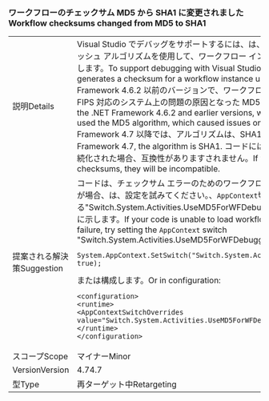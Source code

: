 ### <a name="workflow-checksums-changed-from-md5-to-sha1"></a><span data-ttu-id="2382a-101">ワークフローのチェックサム MD5 から SHA1 に変更されました</span><span class="sxs-lookup"><span data-stu-id="2382a-101">Workflow checksums changed from MD5 to SHA1</span></span>

|   |   |
|---|---|
|<span data-ttu-id="2382a-102">説明</span><span class="sxs-lookup"><span data-stu-id="2382a-102">Details</span></span>|<span data-ttu-id="2382a-103">Visual Studio でデバッグをサポートするには、は、ワークフロー ランタイムは、ハッシュ アルゴリズムを使用して、ワークフロー インスタンスのチェックサムを生成します。</span><span class="sxs-lookup"><span data-stu-id="2382a-103">To support debugging with Visual Studio, the Workflow runtime generates a checksum for a workflow instance using a hashing algorithm.</span></span> <span data-ttu-id="2382a-104">.NET Framework 4.6.2 以前のバージョンで、ワークフロー チェックサム ハッシュと、FIPS 対応のシステム上の問題の原因となった MD5 アルゴリズムが使用されます。</span><span class="sxs-lookup"><span data-stu-id="2382a-104">In the .NET Framework 4.6.2 and earlier versions, workflow checksum hashing used the MD5 algorithm, which caused issues on FIPS-enabled systems.</span></span> <span data-ttu-id="2382a-105">.NET Framework 4.7 以降では、アルゴリズムは、SHA1 です。</span><span class="sxs-lookup"><span data-stu-id="2382a-105">Starting with the .NET Framework 4.7, the algorithm is SHA1.</span></span> <span data-ttu-id="2382a-106">コードには、計算されたチェックサムが永続化された場合、互換性がありますされません。</span><span class="sxs-lookup"><span data-stu-id="2382a-106">If your code has persisted these checksums, they will be incompatible.</span></span>|
|<span data-ttu-id="2382a-107">提案される解決策</span><span class="sxs-lookup"><span data-stu-id="2382a-107">Suggestion</span></span>|<span data-ttu-id="2382a-108">コードは、チェックサム エラーのためのワークフロー インスタンスを読み込むことが場合、は、設定を試みてください。、<code>AppContext</code>切り替える&quot;Switch.System.Activities.UseMD5ForWFDebugger&quot; true に設定します。コードに示します。</span><span class="sxs-lookup"><span data-stu-id="2382a-108">If your code is unable to load workflow instances due to a checksum failure, try setting the <code>AppContext</code> switch &quot;Switch.System.Activities.UseMD5ForWFDebugger&quot; to true.In code:</span></span><pre><code class="language-csharp">System.AppContext.SetSwitch(&quot;Switch.System.Activities.UseMD5ForWFDebugger&quot;, true);&#13;&#10;</code></pre><span data-ttu-id="2382a-109">または構成します。</span><span class="sxs-lookup"><span data-stu-id="2382a-109">Or in configuration:</span></span><pre><code class="language-xml">&lt;configuration&gt;&#13;&#10;&lt;runtime&gt;&#13;&#10;&lt;AppContextSwitchOverrides value=&quot;Switch.System.Activities.UseMD5ForWFDebugger=true&quot; /&gt;&#13;&#10;&lt;/runtime&gt;&#13;&#10;&lt;/configuration&gt;&#13;&#10;</code></pre>|
|<span data-ttu-id="2382a-110">スコープ</span><span class="sxs-lookup"><span data-stu-id="2382a-110">Scope</span></span>|<span data-ttu-id="2382a-111">マイナー</span><span class="sxs-lookup"><span data-stu-id="2382a-111">Minor</span></span>|
|<span data-ttu-id="2382a-112">Version</span><span class="sxs-lookup"><span data-stu-id="2382a-112">Version</span></span>|<span data-ttu-id="2382a-113">4.7</span><span class="sxs-lookup"><span data-stu-id="2382a-113">4.7</span></span>|
|<span data-ttu-id="2382a-114">型</span><span class="sxs-lookup"><span data-stu-id="2382a-114">Type</span></span>|<span data-ttu-id="2382a-115">再ターゲット中</span><span class="sxs-lookup"><span data-stu-id="2382a-115">Retargeting</span></span>|

